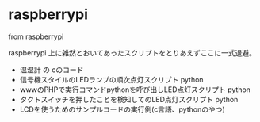 # raspberrypi
from raspberrypi

raspberrypi 上に雑然とおいてあったスクリプトをとりあえずここに一式退避。

- 温湿計 の cのコード
- 信号機スタイルのLEDランプの順次点灯スクリプト python
- wwwのPHPで実行コマンドpythonを呼び出しLED点灯スクリプト python
- タクトスイッチを押したことを検知してのLED点灯スクリプト python
- LCDを使うためのサンプルコードの実行例(c言語、pythonのやつ)
